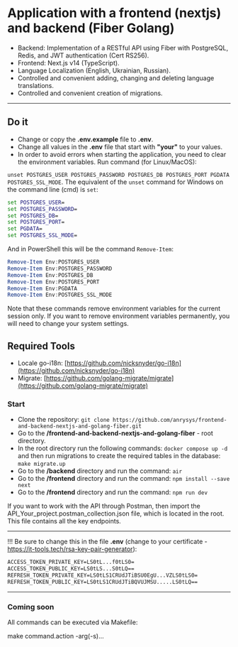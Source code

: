 # Application with a frontend (nextjs) and backend (Fiber Golang)

- Backend: Implementation of a RESTful API using Fiber with PostgreSQL, Redis, and JWT authentication (Cert RS256).
- Frontend: Next.js v14 (TypeScript).
- Language Localization (English, Ukrainian, Russian).
- Controlled and convenient adding, changing and deleting language translations.
- Controlled and convenient creation of migrations.

---

## Do it

- Change or copy the **.env.example** file to **.env**.
- Change all values ​​in the **.env** file that start with **"your"** to your values.
- In order to avoid errors when starting the application, you need to clear the environment variables.
 Run command (for Linux/MacOS):

 ``unset POSTGRES_USER POSTGRES_PASSWORD POSTGRES_DB POSTGRES_PORT PGDATA POSTGRES_SSL_MODE``.
 The equivalent of the `unset` command for Windows on the command line (cmd) is `set`:

```cmd
set POSTGRES_USER=
set POSTGRES_PASSWORD=
set POSTGRES_DB=
set POSTGRES_PORT=
set PGDATA=
set POSTGRES_SSL_MODE=
```

And in PowerShell this will be the command `Remove-Item`:

```powershell
Remove-Item Env:POSTGRES_USER
Remove-Item Env:POSTGRES_PASSWORD
Remove-Item Env:POSTGRES_DB
Remove-Item Env:POSTGRES_PORT
Remove-Item Env:PGDATA
Remove-Item Env:POSTGRES_SSL_MODE
```

Note that these commands remove environment variables for the current session only. If you want to remove environment variables permanently, you will need to change your system settings.

## Required Tools

- Locale go-i18n: [https://github.com/nicksnyder/go-i18n](https://github.com/nicksnyder/go-i18n)
- Migrate: [https://github.com/golang-migrate/migrate](https://github.com/golang-migrate/migrate)

### Start

- Clone the repository: ``git clone https://github.com/anrysys/frontend-and-backend-nextjs-and-golang-fiber.git``
- Go to the **/frontend-and-backend-nextjs-and-golang-fiber** - root directory.
- In the root directory run the following commands: ``docker compose up -d`` and then run migrations to create the required tables in the database: ``make migrate.up``
- Go to the **/backend** directory and run the command: ``air``
- Go to the **/frontend** directory and run the command: ``npm install --save next``
- Go to the **/frontend** directory and run the command: ``npm run dev``

If you want to work with the API through Postman, then import the API_Your_project.postman_collection.json file, which is located in the root. This file contains all the key endpoints.

---

!!! Be sure to change this in the file **.env** (change to your certificate - <https://it-tools.tech/rsa-key-pair-generator>):

```cmd
ACCESS_TOKEN_PRIVATE_KEY=LS0tL...f0tLS0=
ACCESS_TOKEN_PUBLIC_KEY=LS0tLS...S0tLQ==
REFRESH_TOKEN_PRIVATE_KEY=LS0tLS1CRUdJTiBSU0EgU...VZLS0tLS0=
REFRESH_TOKEN_PUBLIC_KEY=LS0tLS1CRUdJTiBQVUJMSU.....LS0tLQ==
```

---

### Coming soon

All commands can be executed via Makefile:

make command.action -arg(-s)...
